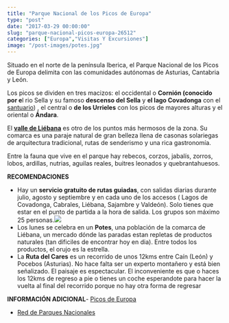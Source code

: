 ```yaml
---
title: "Parque Nacional de los Picos de Europa"
type: "post"
date: "2017-03-29 00:00:00"
slug: "parque-nacional-picos-europa-26512"
categories: ["Europa","Visitas Y Excursiones"]
image: "/post-images/potes.jpg"
---
```


Situado en el norte de la península Iberica, el Parque Nacional de los Picos de Europa delimita con las comunidades autónomas de Asturias, Cantabria y León.  
  
Los picos se dividen en tres macizos: el occidental o **Cornión (conocido por e**l rio Sella y su famoso **descenso del Sella** y **el lago Covadonga** con el [santuario](http://www.santuariodecovadonga.com/)) , el central o **de los Urrieles** con los picos de mayores alturas y el oriental o **Ándara**.  
  
El **[valle de Liébana](http://www.liebanaypicosdeeuropa.com/)** es otro de los puntos más hermosos de la zona. Su comarca es una paraje natural de gran belleza llena de casonas solariegas de arquitectura tradicional, rutas de senderismo y una rica gastronomía.  
  
Entre la fauna que vive en el parque hay rebecos, corzos, jabalís, zorros, lobos, ardillas, nutrias, aguilas reales, buitres leonados y quebrantahuesos.  
  
**RECOMENDACIONES**

- Hay un **servicio gratuito de rutas guiadas**, con salidas diarias durante julio, agosto y septiembre y en cada uno de los accesos ( Lagos de Covadonga, Cabrales, Liébana, Sajambre y Valdeón). Solo tienes que estar en el punto de partida a la hora de salida. Los grupos son máximo 25 personas.![](/post-images/potes.jpg)
- Los lunes se celebra en un **Potes**, una población de la comarca de Liébana, un mercado dónde las paradas estan repletas de productos naturales (tan dificiles de encontrar hoy en dia). Entre todos los productos, el orujo es la estrella.
- La **Ruta del Cares** es un recorrido de unos 12kms entre Caín (León) y Pocebos (Asturias). No hace falta ser un experto montañero y está bien señalizado. El paisaje es espectacular. El inconveniente es que o haces los 12kms de regreso a pie o tienes un coche esperandote para hacer la vuelta al final del recorrido porque no hay otra forma de regresar

**INFORMACIÓN ADICIONAL**- [Picos de Europa](http://www.picoseuropa.net/)
- [Red de Parques Nacionales](http://reddeparquesnacionales.mma.es/parques/picos/index.htm)